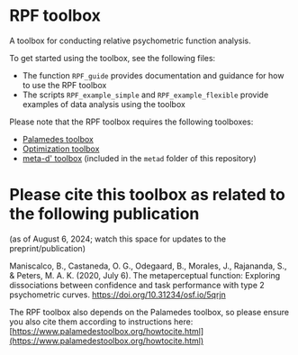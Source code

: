 # RPF toolbox

A toolbox for conducting relative psychometric function analysis.

To get started using the toolbox, see the following files:

- The function `RPF_guide` provides documentation and guidance for how to use the RPF toolbox
- The scripts `RPF_example_simple` and `RPF_example_flexible` provide examples of data analysis using the toolbox

Please note that the RPF toolbox requires the following toolboxes:

- [Palamedes toolbox](https://www.palamedestoolbox.org/)
- [Optimization toolbox](https://www.mathworks.com/products/optimization.html)
- [meta-d' toolbox](https://www.columbia.edu/~bsm2105/type2sdt/) (included in the `metad` folder of this repository)

# Please cite this toolbox as related to the following publication
(as of August 6, 2024; watch this space for updates to the preprint/publication)

Maniscalco, B., Castaneda, O. G., Odegaard, B., Morales, J., Rajananda, S., & Peters, M. A. K. (2020, July 6). The metaperceptual function: Exploring dissociations between confidence and task performance with type 2 psychometric curves. https://doi.org/10.31234/osf.io/5qrjn

The RPF toolbox also depends on the Palamedes toolbox, so please ensure you also cite them according to instructions here: [https://www.palamedestoolbox.org/howtocite.html](https://www.palamedestoolbox.org/howtocite.html)
